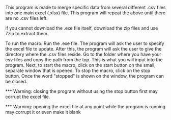 This program is made to merge specific data from several different .csv files into one main excel (.xlsx) file.
This program will repeat the above until there are no .csv files left.

if you cannot download the .exe file itself, download the zip files and use 7zip to extract them.

To run the macro:
Run the .exe file.  The program will ask the user to specify the excel file to update.  After this, the program will ask the user to give the 
directory where the .csv files reside.  Go to the folder where you have your csv files and copy the path from the top.  This is what you will input into the program.
Next, to start the macro, click on the start button on the small, separate window that is opened.  To stop the macro, click on the stop button.  Once the word "stopped"
is shown on the window, the program can be closed.

*** Warning: closing the program without using the stop button first may corrupt the excel file.

*** Warning: opening the excel file at any point while the program is running may corrupt it or even make it blank
